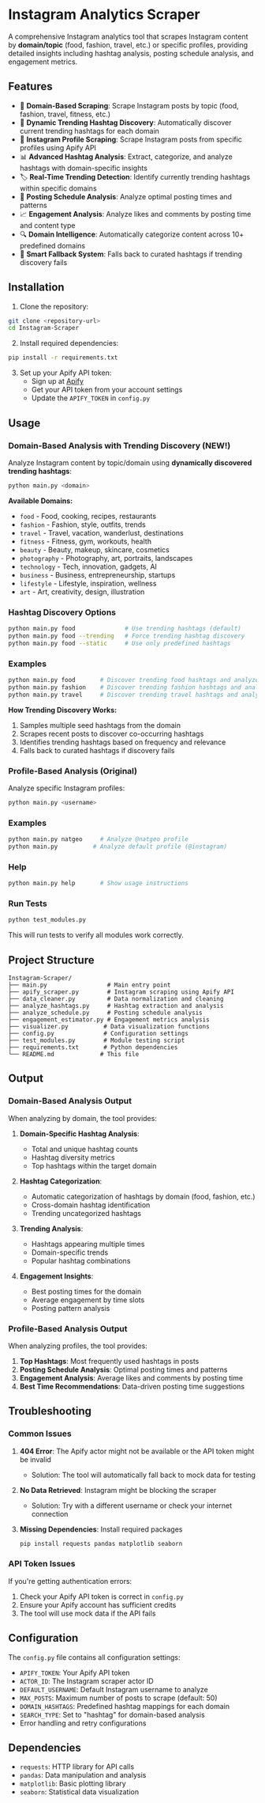 # Instagram Analytics Scraper

A comprehensive Instagram analytics tool that scrapes Instagram content by **domain/topic** (food, fashion, travel, etc.) or specific profiles, providing detailed insights including hashtag analysis, posting schedule analysis, and engagement metrics.

## Features

- 🎯 **Domain-Based Scraping**: Scrape Instagram posts by topic (food, fashion, travel, fitness, etc.)
- 🚀 **Dynamic Trending Hashtag Discovery**: Automatically discover current trending hashtags for each domain
- 📱 **Instagram Profile Scraping**: Scrape Instagram posts from specific profiles using Apify API
- 📊 **Advanced Hashtag Analysis**: Extract, categorize, and analyze hashtags with domain-specific insights
- 🏷️  **Real-Time Trending Detection**: Identify currently trending hashtags within specific domains
- 📅 **Posting Schedule Analysis**: Analyze optimal posting times and patterns
- 📈 **Engagement Analysis**: Analyze likes and comments by posting time and content type
- 🔍 **Domain Intelligence**: Automatically categorize content across 10+ predefined domains
- 🔄 **Smart Fallback System**: Falls back to curated hashtags if trending discovery fails

## Installation

1. Clone the repository:
```bash
git clone <repository-url>
cd Instagram-Scraper
```

2. Install required dependencies:
```bash
pip install -r requirements.txt
```

3. Set up your Apify API token:
   - Sign up at [Apify](https://apify.com)
   - Get your API token from your account settings
   - Update the `APIFY_TOKEN` in `config.py`

## Usage

### Domain-Based Analysis with Trending Discovery (NEW!)
Analyze Instagram content by topic/domain using **dynamically discovered trending hashtags**:

```bash
python main.py <domain>
```

**Available Domains:**
- `food` - Food, cooking, recipes, restaurants
- `fashion` - Fashion, style, outfits, trends  
- `travel` - Travel, vacation, wanderlust, destinations
- `fitness` - Fitness, gym, workouts, health
- `beauty` - Beauty, makeup, skincare, cosmetics
- `photography` - Photography, art, portraits, landscapes
- `technology` - Tech, innovation, gadgets, AI
- `business` - Business, entrepreneurship, startups
- `lifestyle` - Lifestyle, inspiration, wellness
- `art` - Art, creativity, design, illustration

### Hashtag Discovery Options
```bash
python main.py food              # Use trending hashtags (default)
python main.py food --trending   # Force trending hashtag discovery
python main.py food --static     # Use only predefined hashtags
```

### Examples
```bash
python main.py food       # Discover trending food hashtags and analyze
python main.py fashion    # Discover trending fashion hashtags and analyze  
python main.py travel     # Discover trending travel hashtags and analyze
```

**How Trending Discovery Works:**
1. Samples multiple seed hashtags from the domain
2. Scrapes recent posts to discover co-occurring hashtags  
3. Identifies trending hashtags based on frequency and relevance
4. Falls back to curated hashtags if discovery fails

### Profile-Based Analysis (Original)
Analyze specific Instagram profiles:

```bash
python main.py <username>
```

### Examples
```bash
python main.py natgeo     # Analyze @natgeo profile
python main.py          # Analyze default profile (@instagram)
```

### Help
```bash
python main.py help       # Show usage instructions
```

### Run Tests
```bash
python test_modules.py
```
This will run tests to verify all modules work correctly.

## Project Structure

```
Instagram-Scraper/
├── main.py                 # Main entry point
├── apify_scraper.py        # Instagram scraping using Apify API
├── data_cleaner.py         # Data normalization and cleaning
├── analyze_hashtags.py     # Hashtag extraction and analysis
├── analyze_schedule.py     # Posting schedule analysis
├── engagement_estimator.py # Engagement metrics analysis
├── visualizer.py          # Data visualization functions
├── config.py              # Configuration settings
├── test_modules.py        # Module testing script
├── requirements.txt       # Python dependencies
└── README.md             # This file
```

## Output

### Domain-Based Analysis Output
When analyzing by domain, the tool provides:

1. **Domain-Specific Hashtag Analysis**: 
   - Total and unique hashtag counts
   - Hashtag diversity metrics
   - Top hashtags within the target domain
   
2. **Hashtag Categorization**:
   - Automatic categorization of hashtags by domain (food, fashion, etc.)
   - Cross-domain hashtag identification
   - Trending uncategorized hashtags

3. **Trending Analysis**:
   - Hashtags appearing multiple times
   - Domain-specific trends
   - Popular hashtag combinations

4. **Engagement Insights**:
   - Best posting times for the domain
   - Average engagement by time slots
   - Posting pattern analysis

### Profile-Based Analysis Output
When analyzing profiles, the tool provides:

1. **Top Hashtags**: Most frequently used hashtags in posts
2. **Posting Schedule Analysis**: Optimal posting times and patterns
3. **Engagement Analysis**: Average likes and comments by posting time
4. **Best Time Recommendations**: Data-driven posting time suggestions

## Troubleshooting

### Common Issues

1. **404 Error**: The Apify actor might not be available or the API token might be invalid
   - Solution: The tool will automatically fall back to mock data for testing

2. **No Data Retrieved**: Instagram might be blocking the scraper
   - Solution: Try with a different username or check your internet connection

3. **Missing Dependencies**: Install required packages
   ```bash
   pip install requests pandas matplotlib seaborn
   ```

### API Token Issues

If you're getting authentication errors:
1. Check your Apify API token is correct in `config.py`
2. Ensure your Apify account has sufficient credits
3. The tool will use mock data if the API fails

## Configuration

The `config.py` file contains all configuration settings:
- `APIFY_TOKEN`: Your Apify API token
- `ACTOR_ID`: The Instagram scraper actor ID
- `DEFAULT_USERNAME`: Default Instagram username to analyze
- `MAX_POSTS`: Maximum number of posts to scrape (default: 50)
- `DOMAIN_HASHTAGS`: Predefined hashtag mappings for each domain
- `SEARCH_TYPE`: Set to "hashtag" for domain-based analysis
- Error handling and retry configurations

## Dependencies

- `requests`: HTTP library for API calls
- `pandas`: Data manipulation and analysis
- `matplotlib`: Basic plotting library
- `seaborn`: Statistical data visualization

